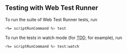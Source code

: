 ## Testing with Web Test Runner
To run the suite of Web Test Runner tests, run
```bash
<%= scriptRunCommand %> test
```

To run the tests in watch mode (for <abbr title="test driven development">TDD</abbr>, for example), run

```bash
<%= scriptRunCommand %> test:watch
```
